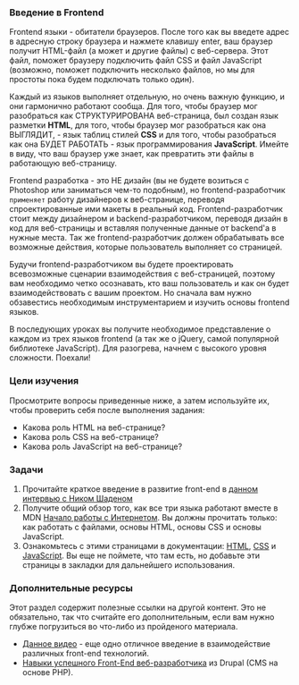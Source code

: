 ### Введение в Frontend

Frontend языки - обитатели браузеров. После того как вы введете адрес в адресную строку браузера и нажмете клавишу enter, ваш браузер получит HTML-файл (а может и другие файлы) с веб-сервера. Этот файл, поможет браузеру подключить файл CSS и файл JavaScript (возможно, поможет подключить несколько файлов, но мы для простоты пока будем подключать только один).

Каждый из языков выполняет отдельную, но очень важную функцию, и они гармонично работают сообща. Для того, чтобы браузер мог разобраться как СТРУКТУРИРОВАНА веб-страница, был создан язык разметки **HTML**, для того, чтобы браузер мог разобраться как она ВЫГЛЯДИТ, - язык таблиц стилей **CSS** и для того, чтобы разобраться как она БУДЕТ РАБОТАТЬ - язык программирования **JavaScript**. Имейте в виду, что ваш браузер уже знает, как превратить эти файлы в работающую веб-страницу.

Frontend разработка - это НЕ дизайн (вы не будете возиться с Photoshop или заниматься чем-то подобным), но frontend-разработчик `применяет` работу дизайнеров к веб-странице, переводя спроектированные ими макеты в реальный код. Frontend-разработчик стоит между дизайнером и backend-разработчиком, переводя дизайн в код для веб-страницы и вставляя полученные данные от backend'а в нужные места. Так же frontend-разработчик должен обрабатывать все возможные действия, которые пользователь выполняет со страницей.

Будучи frontend-разработчиком вы будете проектировать всевозможные сценарии взаимодействия с веб-страницей, поэтому вам необходимо четко осознавать, кто ваш пользователь и как он будет взаимодействовать с вашим проектом. Но сначала вам нужно обзавестись необходимым инструментарием и изучить основы frontend языков.

В последующих уроках вы получите необходимое представление о каждом из трех языков frontend (а так же о jQuery, самой популярной библиотеке JavaScript). Для разогрева, начнем с высокого уровня сложности. Поехали!

### Цели изучения

Просмотрите вопросы приведенные ниже, а затем используйте их, чтобы проверить себя после выполнения задания:

+ Какова роль HTML на веб-странице?
+ Какова роль CSS на веб-странице?
+ Какова роль JavaScript на веб-странице?

### Задачи

<div class="lesson-content__panel" markdown="1">

  1. Прочитайте краткое введение в развитие front-end в [данном интервью с Ником Шаденом](https://generalassemb.ly/blog/what-is-front-end-web-development)
  2. Получите общий обзор того, как все три языка работают вместе в MDN [Начало работы с Интернетом](https://developer.mozilla.org/ru/docs/Learn/Getting_started_with_the_web). Вы должны прочитать только: как работать с файлами, основы HTML, основы CSS и основы JavaScript.
  3. Ознакомьтесь с этими страницами в документации: [HTML](https://developer.mozilla.org/ru/docs/Web/HTML/Element), [CSS](https://developer.mozilla.org/ru/docs/Web/CSS/Reference#Keyword_index) и [JavaScript](https://developer.mozilla.org/ru/docs/Web/JavaScript/Reference). Вы еще не поймете, что там есть, но добавьте эти страницы в закладки для дальнейшего использования.

</div>

### Дополнительные ресурсы

Этот раздел содержит полезные ссылки на другой контент. Это не обязательно, так что считайте его дополнительным, если вам нужно глубже погрузиться во что-либо из пройденого материала.

* [Данное видео](https://www.youtube.com/watch?v=BANChTkxYYY&list=PLwqG3V3cExWpCgHOcLEKg6z-InpjHr7MB) - еще одно отличное введение в взаимодействие различных front-end технологий.
* [Навыки успешного Front-End веб-разработчика](https://web.archive.org/web/20151110193658/https://www.drupal.org/node/1245650) из Drupal (CMS на основе PHP).